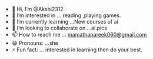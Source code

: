 - 👋 Hi, I’m @Akshi2312
- 👀 I’m interested in ... reading ,playing games.
- 🌱 I’m currently learning ...New courses of ai
- 💞️ I’m looking to collaborate on ...ai.pics
- 📫 How to reach me ... mamathapareek060@gmail.com
- 😄 Pronouns: ...she
- ⚡ Fun fact: ... interested in learning then do your best.

<!---
Akshi2312/Akshi2312 is a ✨ special ✨ repository because its `README.md` (this file) appears on your GitHub profile.
You can click the Preview link to take a look at your changes.
--->

